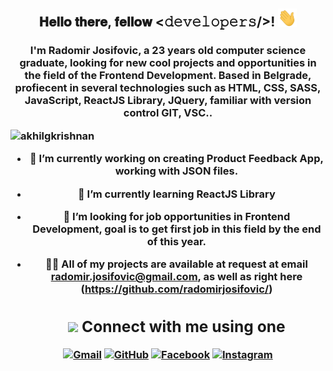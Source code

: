 <div align="center">
<h2> 𝐇𝐞𝐥𝐥𝐨 𝐭𝐡𝐞𝐫𝐞, 𝐟𝐞𝐥𝐥𝐨𝐰 <𝚍𝚎𝚟𝚎𝚕𝚘𝚙𝚎𝚛𝚜/>! <img src="https://github.com/ABSphreak/ABSphreak/blob/master/gifs/Hi.gif" width="30px"></h2>
</div>

<h3 align="center">I'm Radomir Josifovic, a 23 years old computer science graduate, looking for new cool projects and opportunities in the field of the Frontend Development.
  Based in Belgrade, profiecent in several technologies such as HTML, CSS,  SASS, JavaScript, ReactJS Library, JQuery, familiar with version control GIT, VSC..
  

<p align="left"> <img src="https://komarev.com/ghpvc/?username=akhilgkrishnan" alt="akhilgkrishnan" /> </p>

- 🔭 I’m currently working on creating Product Feedback App, working with JSON files.

- 🌱 I’m currently learning **ReactJS Library**

- 👯 I’m looking for job opportunities in Frontend Development, goal is to get first job in this field by the end of this year.

- 👨‍💻 All of my projects are available at request at email radomir.josifovic@gmail.com, as well as right here (https://github.com/radomirjosifovic/) 
  


  ## <img src="https://media.giphy.com/media/iY8CRBdQXODJSCERIr/giphy.gif" width="30px"> Connect with me using one
<p align="center">
	<a href="mailto:radomir.josifovic@gmail.com"><img img src="https://img.shields.io/badge/gmail-%23EA4335.svg?style=plastic&logo=gmail&logoColor=white" alt="Gmail"/></a>
	<a href="https://github.com/radomirjosifovic/"><img src="https://img.shields.io/badge/github-%23181717.svg?style=plastic&logo=github&logoColor=white" alt="GitHub"/></a>
	<a href="https://www.facebook.com/radomir.josifovic.7"><img src="https://img.shields.io/badge/facebook-%231877F2.svg?style=plastic&logo=facebook&logoColor=white" alt="Facebook"/></a>
	<a href="https://www.instagram.com/rade.j998/"><img src="https://img.shields.io/badge/instagram-%23E4405F.svg?style=plastic&logo=instagram&logoColor=white" alt="Instagram"/></a>
	


<!---
radomirjosifovic/radomirjosifovic is a ✨ special ✨ repository because its `README.md` (this file) appears on your GitHub profile.
You can click the Preview link to take a look at your changes.
--->
